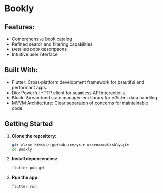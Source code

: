 # Bookly

## Features:

- Comprehensive book catalog
- Refined search and filtering capabilities
- Detailed book descriptions
- Intuitive user interface

## Built With:

- Flutter: Cross-platform development framework for beautiful and performant apps.
- Dio: Powerful HTTP client for seamless API interactions.
- Block: Streamlined state management library for efficient data handling.
- MVVM Architecture: Clear separation of concerns for maintainable code.


## Getting Started

1. **Clone the repository:**

   ```bash
   git clone https://github.com/your-username/Bookly.git
   cd Bookly
   ```
   
2. **Install dependencies:**
   ```bash
   flutter pub get
   ```
3. **Run the app:**
   ```bash
   flutter run
   ```
